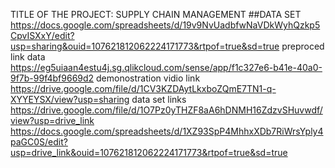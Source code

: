 TITLE OF THE PROJECT: SUPPLY CHAIN MANAGEMENT
##DATA SET 
https://docs.google.com/spreadsheets/d/19v9NvUadbfwNaVDkWyhQzkp5CpvISXxY/edit?usp=sharing&ouid=107621812062224171773&rtpof=true&sd=true
preproced link data    
https://eg5uiaan4estu4j.sg.qlikcloud.com/sense/app/f1c327e6-b41e-40a0-9f7b-99f4bf9669d2
demonostration vidio link 
https://drive.google.com/file/d/1CV3KZDAytLkxboZQmE7TN1-q-XYYEYSX/view?usp=sharing
data set links  https://drive.google.com/file/d/1O7Pz0yTHZF8aA6hDNMH16ZdzvSHuvwdf/view?usp=drive_link
https://docs.google.com/spreadsheets/d/1XZ93SpP4MhhxXDb7RiWrsYply4paGC0S/edit?usp=drive_link&ouid=107621812062224171773&rtpof=true&sd=true
